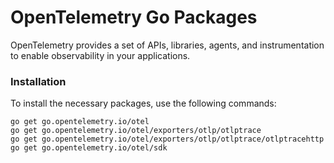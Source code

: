 # OpenTelemetry Go Packages
OpenTelemetry provides a set of APIs, libraries, agents, and instrumentation to enable observability in your applications.

### Installation
To install the necessary packages, use the following commands:

```
go get go.opentelemetry.io/otel
go get go.opentelemetry.io/otel/exporters/otlp/otlptrace
go get go.opentelemetry.io/otel/exporters/otlp/otlptrace/otlptracehttp
go get go.opentelemetry.io/otel/sdk
````